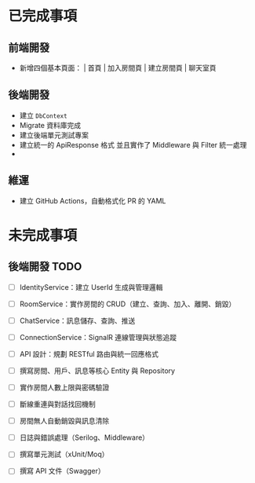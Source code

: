 ﻿# 已完成事項
## 前端開發
- 新增四個基本頁面： | 首頁 | 加入房間頁 | 建立房間頁 | 聊天室頁
## 後端開發
- 建立 `DbContext`
- Migrate 資料庫完成
- 建立後端單元測試專案
- 建立統一的 ApiResponse 格式 並且實作了 Middleware 與 Filter 統一處理
- 
## 維運
- 建立 GitHub Actions，自動格式化 PR 的 YAML

# 未完成事項

## 後端開發 TODO
- [ ] IdentityService：建立 UserId 生成與管理邏輯
- [ ] RoomService：實作房間的 CRUD（建立、查詢、加入、離開、銷毀）
- [ ] ChatService：訊息儲存、查詢、推送
- [ ] ConnectionService：SignalR 連線管理與狀態追蹤
- [ ] API 設計：規劃 RESTful 路由與統一回應格式
- [ ] 撰寫房間、用戶、訊息等核心 Entity 與 Repository
- [ ] 實作房間人數上限與密碼驗證
- [ ] 斷線重連與對話找回機制
- [ ] 房間無人自動銷毀與訊息清除
- [ ] 日誌與錯誤處理（Serilog、Middleware）
- [ ] 撰寫單元測試（xUnit/Moq）
- [ ] 撰寫 API 文件（Swagger）


